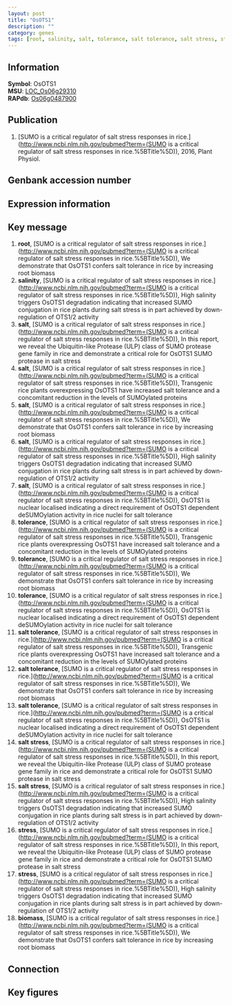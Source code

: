 ```yaml
---
layout: post
title: "OsOTS1"
description: ""
category: genes
tags: [root, salinity, salt, tolerance, salt tolerance, salt stress, stress, biomass, Gene]
---
```


## Information
__Symbol__: OsOTS1  
__MSU__: [LOC_Os06g29310](http://rice.plantbiology.msu.edu/cgi-bin/ORF_infopage.cgi?orf=LOC_Os06g29310)  
__RAPdb__: [Os06g0487900](http://rapdb.dna.affrc.go.jp/viewer/gbrowse_details/irgsp1?name=Os06g0487900)  

## Publication
1. [SUMO is a critical regulator of salt stress responses in rice.](http://www.ncbi.nlm.nih.gov/pubmed?term=(SUMO is a critical regulator of salt stress responses in rice.%5BTitle%5D)), 2016, Plant Physiol.

## Genbank accession number

## Expression information

## Key message
1. __root__, [SUMO is a critical regulator of salt stress responses in rice.](http://www.ncbi.nlm.nih.gov/pubmed?term=(SUMO is a critical regulator of salt stress responses in rice.%5BTitle%5D)),  We demonstrate that OsOTS1 confers salt tolerance in rice by increasing root biomass
2. __salinity__, [SUMO is a critical regulator of salt stress responses in rice.](http://www.ncbi.nlm.nih.gov/pubmed?term=(SUMO is a critical regulator of salt stress responses in rice.%5BTitle%5D)),  High salinity triggers OsOTS1 degradation indicating that increased SUMO conjugation in rice plants during salt stress is in part achieved by down-regulation of OTS1/2 activity
3. __salt__, [SUMO is a critical regulator of salt stress responses in rice.](http://www.ncbi.nlm.nih.gov/pubmed?term=(SUMO is a critical regulator of salt stress responses in rice.%5BTitle%5D)),  In this report, we reveal the Ubiquitin-like Protease (ULP) class of SUMO protease gene family in rice and demonstrate a critical role for OsOTS1 SUMO protease in salt stress
4. __salt__, [SUMO is a critical regulator of salt stress responses in rice.](http://www.ncbi.nlm.nih.gov/pubmed?term=(SUMO is a critical regulator of salt stress responses in rice.%5BTitle%5D)),  Transgenic rice plants overexpressing OsOTS1 have increased salt tolerance and a concomitant reduction in the levels of SUMOylated proteins
5. __salt__, [SUMO is a critical regulator of salt stress responses in rice.](http://www.ncbi.nlm.nih.gov/pubmed?term=(SUMO is a critical regulator of salt stress responses in rice.%5BTitle%5D)),  We demonstrate that OsOTS1 confers salt tolerance in rice by increasing root biomass
6. __salt__, [SUMO is a critical regulator of salt stress responses in rice.](http://www.ncbi.nlm.nih.gov/pubmed?term=(SUMO is a critical regulator of salt stress responses in rice.%5BTitle%5D)),  High salinity triggers OsOTS1 degradation indicating that increased SUMO conjugation in rice plants during salt stress is in part achieved by down-regulation of OTS1/2 activity
7. __salt__, [SUMO is a critical regulator of salt stress responses in rice.](http://www.ncbi.nlm.nih.gov/pubmed?term=(SUMO is a critical regulator of salt stress responses in rice.%5BTitle%5D)),  OsOTS1 is nuclear localised indicating a direct requirement of OsOTS1 dependent deSUMOylation activity in rice nuclei for salt tolerance
8. __tolerance__, [SUMO is a critical regulator of salt stress responses in rice.](http://www.ncbi.nlm.nih.gov/pubmed?term=(SUMO is a critical regulator of salt stress responses in rice.%5BTitle%5D)),  Transgenic rice plants overexpressing OsOTS1 have increased salt tolerance and a concomitant reduction in the levels of SUMOylated proteins
9. __tolerance__, [SUMO is a critical regulator of salt stress responses in rice.](http://www.ncbi.nlm.nih.gov/pubmed?term=(SUMO is a critical regulator of salt stress responses in rice.%5BTitle%5D)),  We demonstrate that OsOTS1 confers salt tolerance in rice by increasing root biomass
10. __tolerance__, [SUMO is a critical regulator of salt stress responses in rice.](http://www.ncbi.nlm.nih.gov/pubmed?term=(SUMO is a critical regulator of salt stress responses in rice.%5BTitle%5D)),  OsOTS1 is nuclear localised indicating a direct requirement of OsOTS1 dependent deSUMOylation activity in rice nuclei for salt tolerance
11. __salt tolerance__, [SUMO is a critical regulator of salt stress responses in rice.](http://www.ncbi.nlm.nih.gov/pubmed?term=(SUMO is a critical regulator of salt stress responses in rice.%5BTitle%5D)),  Transgenic rice plants overexpressing OsOTS1 have increased salt tolerance and a concomitant reduction in the levels of SUMOylated proteins
12. __salt tolerance__, [SUMO is a critical regulator of salt stress responses in rice.](http://www.ncbi.nlm.nih.gov/pubmed?term=(SUMO is a critical regulator of salt stress responses in rice.%5BTitle%5D)),  We demonstrate that OsOTS1 confers salt tolerance in rice by increasing root biomass
13. __salt tolerance__, [SUMO is a critical regulator of salt stress responses in rice.](http://www.ncbi.nlm.nih.gov/pubmed?term=(SUMO is a critical regulator of salt stress responses in rice.%5BTitle%5D)),  OsOTS1 is nuclear localised indicating a direct requirement of OsOTS1 dependent deSUMOylation activity in rice nuclei for salt tolerance
14. __salt stress__, [SUMO is a critical regulator of salt stress responses in rice.](http://www.ncbi.nlm.nih.gov/pubmed?term=(SUMO is a critical regulator of salt stress responses in rice.%5BTitle%5D)),  In this report, we reveal the Ubiquitin-like Protease (ULP) class of SUMO protease gene family in rice and demonstrate a critical role for OsOTS1 SUMO protease in salt stress
15. __salt stress__, [SUMO is a critical regulator of salt stress responses in rice.](http://www.ncbi.nlm.nih.gov/pubmed?term=(SUMO is a critical regulator of salt stress responses in rice.%5BTitle%5D)),  High salinity triggers OsOTS1 degradation indicating that increased SUMO conjugation in rice plants during salt stress is in part achieved by down-regulation of OTS1/2 activity
16. __stress__, [SUMO is a critical regulator of salt stress responses in rice.](http://www.ncbi.nlm.nih.gov/pubmed?term=(SUMO is a critical regulator of salt stress responses in rice.%5BTitle%5D)),  In this report, we reveal the Ubiquitin-like Protease (ULP) class of SUMO protease gene family in rice and demonstrate a critical role for OsOTS1 SUMO protease in salt stress
17. __stress__, [SUMO is a critical regulator of salt stress responses in rice.](http://www.ncbi.nlm.nih.gov/pubmed?term=(SUMO is a critical regulator of salt stress responses in rice.%5BTitle%5D)),  High salinity triggers OsOTS1 degradation indicating that increased SUMO conjugation in rice plants during salt stress is in part achieved by down-regulation of OTS1/2 activity
18. __biomass__, [SUMO is a critical regulator of salt stress responses in rice.](http://www.ncbi.nlm.nih.gov/pubmed?term=(SUMO is a critical regulator of salt stress responses in rice.%5BTitle%5D)),  We demonstrate that OsOTS1 confers salt tolerance in rice by increasing root biomass

## Connection

## Key figures


